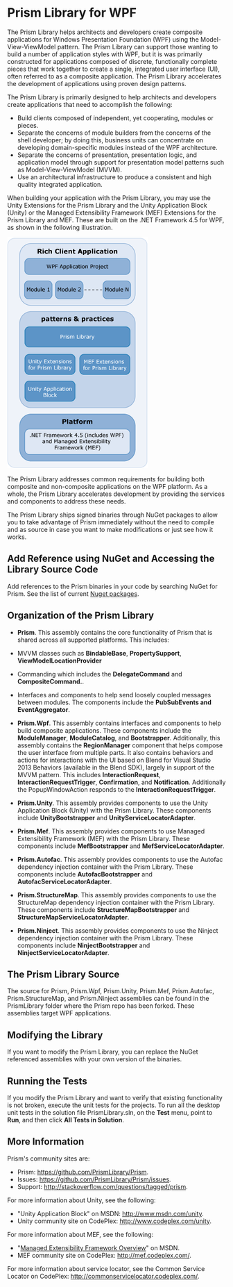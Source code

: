 ﻿# Prism Library for WPF 

The Prism Library helps architects and developers create composite applications for Windows Presentation Foundation (WPF) using the Model-View-ViewModel pattern. The Prism Library can support those wanting to build a number of application styles with WPF, but it is was primarily constructed for applications composed of discrete, functionally complete pieces that work together to create a single, integrated user interface (UI), often referred to as a composite application. The Prism Library accelerates the development of applications using proven design patterns. 

The Prism Library is primarily designed to help architects and developers create applications that need to accomplish the following:

 * Build clients composed of independent, yet cooperating, modules or pieces.
 * Separate the concerns of module builders from the concerns of the shell developer; by doing this, business units can concentrate on developing domain-specific modules instead of the WPF architecture.
 * Separate the concerns of presentation, presentation logic, and application model through support for presentation model patterns such as Model-View-ViewModel (MVVM).
 * Use an architectural infrastructure to produce a consistent and high quality integrated application.

When building your application with the Prism Library, you may use the Unity Extensions for the Prism Library and the Unity Application Block (Unity) or the Managed Extensibility Framework (MEF) Extensions for the Prism Library and MEF. These are built on the .NET Framework 4.5 for WPF, as shown in the following illustration.

![](images/Ch13LibraryFig1.png)

The Prism Library addresses common requirements for building both composite and non-composite applications on the WPF platform. As a whole, the Prism Library accelerates development by providing the services and components to address these needs.

The Prism Library ships signed binaries through NuGet packages to allow you to take advantage of Prism immediately without the need to compile and as source in case you want to make modifications or just see how it works.

## Add Reference using NuGet and Accessing the Library Source Code

Add references to the Prism binaries in your code by searching NuGet for Prism. See the list of current [Nuget packages](https://github.com/PrismLibrary/Prism/blob/master/Documentation/DownloadandSetupPrism.md#nuget-packages).

## Organization of the Prism Library

* **Prism**. This assembly contains the core functionality of Prism that is shared across all supported platforms. This includes:
 * MVVM classes such as **BindableBase**, **PropertySupport**, **ViewModelLocationProvider**
 * Commanding which includes the **DelegateCommand** and **CompositeCommand.**.
 * Interfaces and components to help send loosely coupled messages between modules. The components include the **PubSubEvents and EventAggregator**.
 
* **Prism.Wpf**. This assembly contains interfaces and components to help build composite applications. These components include the **ModuleManager**, **ModuleCatalog**, and **Bootstrapper**. Additionally, this assembly contains the **RegionManager** component that helps compose the user interface from multiple parts.  It also contains behaviors and actions for interactions with the UI based on Blend for Visual Studio 2013 Behaviors (available in the Blend SDK), largely in support of the MVVM pattern. This includes **InteractionRequest**, **InteractionRequestTrigger**, **Confirmation**, and **Notification**. Additionally the PopupWindowAction responds to the **InteractionRequestTrigger**.

* **Prism.Unity**. This assembly provides components to use the Unity Application Block (Unity) with the Prism Library. These components include **UnityBootstrapper** and **UnityServiceLocatorAdapter**.

* **Prism.Mef**. This assembly provides components to use Managed Extensibility Framework (MEF) with the Prism Library. These components include **MefBootstrapper** and **MefServiceLocatorAdapter**.
 
* **Prism.Autofac**. This assembly provides components to use the Autofac dependency injection container with the Prism Library. These components include **AutofacBootstrapper** and **AutofacServiceLocatorAdapter**.
  
* **Prism.StructureMap**. This assembly provides components to use the StructureMap dependency injection container with the Prism Library. These components include **StructureMapBootstrapper** and **StructureMapServiceLocatorAdapter**.
   
* **Prism.Ninject**. This assembly provides components to use the Ninject dependency injection container with the Prism Library. These components include **NinjectBootstrapper** and **NinjectServiceLocatorAdapter**.

## The Prism Library Source

The source for Prism, Prism.Wpf, Prism.Unity, Prism.Mef, Prism.Autofac, Prism.StructureMap, and Prism.Ninject assemblies can be found in the PrismLibrary folder where the Prism repo has been forked. These assemblies target WPF applications.

## Modifying the Library

If you want to modify the Prism Library, you can replace the NuGet referenced assemblies with your own version of the binaries.

## Running the Tests

If you modify the Prism Library and want to verify that existing functionality is not broken, execute the unit tests for the projects. To run all the desktop unit tests in the solution file PrismLibrary.sln, on the **Test** menu, point to **Run**, and then click **All Tests in Solution**.

## More Information

Prism's community sites are:

 * Prism: <https://github.com/PrismLibrary/Prism>.
 * Issues: <https://github.com/PrismLibrary/Prism/issues>.
 * Support: <http://stackoverflow.com/questions/tagged/prism>.

For more information about Unity, see the following:

 * "Unity Application Block" on MSDN: <http://www.msdn.com/unity>.
 * Unity community site on CodePlex: <http://www.codeplex.com/unity>.

For more information about MEF, see the following:

 * "[Managed Extensibility Framework Overview](http://msdn.microsoft.com/en-us/library/dd460648.aspx)" on MSDN.
 * MEF community site on CodePlex: <http://mef.codeplex.com/>.

For more information about service locator, see the Common Service Locator on CodePlex: <http://commonservicelocator.codeplex.com/>.



